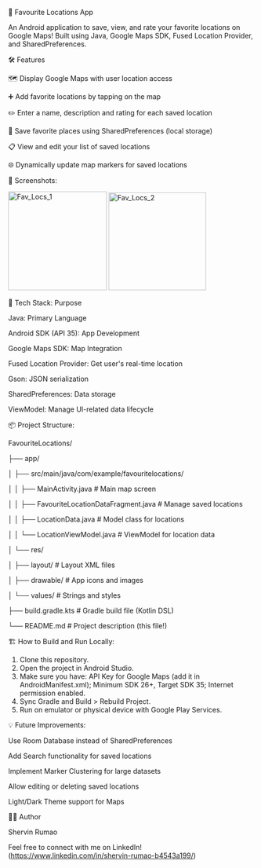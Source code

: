 📍 Favourite Locations App

An Android application to save, view, and rate your favorite locations on Google Maps!
Built using Java, Google Maps SDK, Fused Location Provider, and SharedPreferences.

🛠 Features

🗺️ Display Google Maps with user location access

➕ Add favorite locations by tapping on the map

✏️ Enter a name, description and rating for each saved location

💾 Save favorite places using SharedPreferences (local storage)

📋 View and edit your list of saved locations

🌐 Dynamically update map markers for saved locations

📸 Screenshots: 

<img width="201" alt="Fav_Locs_1" src="https://github.com/user-attachments/assets/537e8eb2-680f-4276-a61c-31a3fb95c819" />

<img width="199" alt="Fav_Locs_2" src="https://github.com/user-attachments/assets/7fee97a6-dae0-4eaa-b7ce-147473d8fe31" />

🚀 Tech Stack: Purpose

Java:	Primary Language

Android SDK (API 35):	App Development

Google Maps SDK:	Map Integration

Fused Location Provider:	Get user's real-time location

Gson:	JSON serialization

SharedPreferences:	Data storage

ViewModel:	Manage UI-related data lifecycle


📦 Project Structure: 

FavouriteLocations/

├── app/

│   ├── src/main/java/com/example/favouritelocations/

│   │   ├── MainActivity.java         # Main map screen

│   │   ├── FavouriteLocationDataFragment.java  # Manage saved locations

│   │   ├── LocationData.java         # Model class for locations

│   │   └── LocationViewModel.java    # ViewModel for location data

│   └── res/

│       ├── layout/                   # Layout XML files

│       ├── drawable/                 # App icons and images

│       └── values/                   # Strings and styles

├── build.gradle.kts                  # Gradle build file (Kotlin DSL)

└── README.md                          # Project description (this file!)


🏗 How to Build and Run Locally: 

1. Clone this repository.
2. Open the project in Android Studio.
3. Make sure you have:
    API Key for Google Maps (add it in AndroidManifest.xml);
    Minimum SDK 26+, Target SDK 35;
    Internet permission enabled.
4. Sync Gradle and Build > Rebuild Project.
5. Run on emulator or physical device with Google Play Services.

💡 Future Improvements: 

Use Room Database instead of SharedPreferences

Add Search functionality for saved locations

Implement Marker Clustering for large datasets

Allow editing or deleting saved locations

Light/Dark Theme support for Maps


🧑‍💻 Author

Shervin Rumao

Feel free to connect with me on LinkedIn! (https://www.linkedin.com/in/shervin-rumao-b4543a199/)

